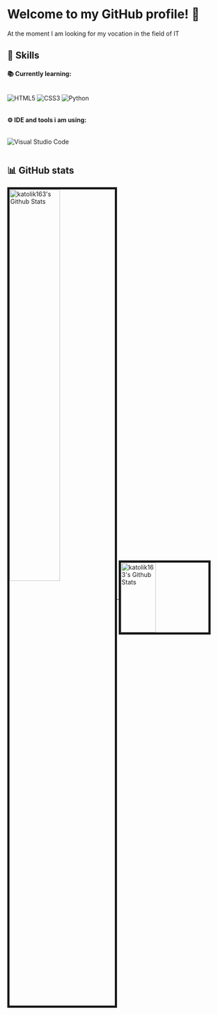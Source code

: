 # Welcome to my GitHub profile! 👋
At the moment I am looking for my vocation in the field of IT

## 💪 Skills
#### 📚 Currently learning:
<div style="display: flex;">

![HTML5](https://img.shields.io/badge/html5-%23E34F26.svg?style=for-the-badge&logo=html5&logoColor=white)
![CSS3](https://img.shields.io/badge/css3-%231572B6.svg?style=for-the-badge&logo=css3&logoColor=white)
![Python](https://img.shields.io/badge/python-3670A0?style=for-the-badge&logo=python&logoColor=white)

</div>

#### ⚙ IDE and tools i am using:
<div style="display: flex;">

![Visual Studio Code](https://img.shields.io/badge/Visual%20Studio%20Code-0078d7.svg?style=for-the-badge&logo=visual-studio-code&logoColor=white)
  
</div>

## 📊 GitHub stats

<a href="https://github.com/katolik163">
<img align="center" width="48%" border="5px solid #555" src="https://github-readme-stats.vercel.app/api?username=katolik163&show_icons=true&theme=merko&include_all_commits=true&count_private=true&custom_title=My+GitHub+Stats" alt="katolik163's Github Stats" />
</a>
<a href="https://github.com/katolik163">
<img align="center" width="40%" height="160px" border="5px solid #555" src="https://github-readme-stats.vercel.app/api/top-langs/?username=katolik163&layout=compact&theme=merko&langs_count=4" alt="katolik163's Github Stats" />
</a>
